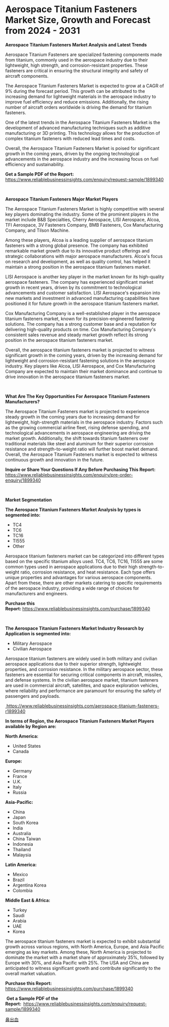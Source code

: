 <p><h1>Aerospace Titanium Fasteners Market Size, Growth and Forecast from 2024 - 2031</h1></p><p><strong>Aerospace Titanium Fasteners Market Analysis and Latest Trends</strong></p>
<p><p>Aerospace Titanium Fasteners are specialized fastening components made from titanium, commonly used in the aerospace industry due to their lightweight, high strength, and corrosion-resistant properties. These fasteners are critical in ensuring the structural integrity and safety of aircraft components.</p><p>The Aerospace Titanium Fasteners Market is expected to grow at a CAGR of 9% during the forecast period. This growth can be attributed to the increasing demand for lightweight materials in the aerospace industry to improve fuel efficiency and reduce emissions. Additionally, the rising number of aircraft orders worldwide is driving the demand for titanium fasteners.</p><p>One of the latest trends in the Aerospace Titanium Fasteners Market is the development of advanced manufacturing techniques such as additive manufacturing or 3D printing. This technology allows for the production of complex titanium fasteners with reduced lead times and costs.</p><p>Overall, the Aerospace Titanium Fasteners Market is poised for significant growth in the coming years, driven by the ongoing technological advancements in the aerospace industry and the increasing focus on fuel efficiency and sustainability.</p></p>
<p><strong>Get a Sample PDF of the Report:&nbsp;</strong> <a href="https://www.reliablebusinessinsights.com/enquiry/request-sample/1899340">https://www.reliablebusinessinsights.com/enquiry/request-sample/1899340</a></p>
<p>&nbsp;</p>
<p><strong>Aerospace Titanium Fasteners Major Market Players</strong></p>
<p><p>The Aerospace Titanium Fasteners Market is highly competitive with several key players dominating the industry. Some of the prominent players in the market include B&B Specialties, Cherry Aerospace, LISI Aerospace, Alcoa, TFI Aerospace, 3V Fasteners Company, BMB Fasteners, Cox Manufacturing Company, and Tilson Machine.</p><p>Among these players, Alcoa is a leading supplier of aerospace titanium fasteners with a strong global presence. The company has exhibited remarkable market growth due to its innovative product offerings and strategic collaborations with major aerospace manufacturers. Alcoa's focus on research and development, as well as quality control, has helped it maintain a strong position in the aerospace titanium fasteners market.</p><p>LISI Aerospace is another key player in the market known for its high-quality aerospace fasteners. The company has experienced significant market growth in recent years, driven by its commitment to technological advancements and customer satisfaction. LISI Aerospace's expansion into new markets and investment in advanced manufacturing capabilities have positioned it for future growth in the aerospace titanium fasteners market.</p><p>Cox Manufacturing Company is a well-established player in the aerospace titanium fasteners market, known for its precision-engineered fastening solutions. The company has a strong customer base and a reputation for delivering high-quality products on time. Cox Manufacturing Company's consistent sales revenue and steady market growth reflect its strong position in the aerospace titanium fasteners market.</p><p>Overall, the aerospace titanium fasteners market is projected to witness significant growth in the coming years, driven by the increasing demand for lightweight and corrosion-resistant fastening solutions in the aerospace industry. Key players like Alcoa, LISI Aerospace, and Cox Manufacturing Company are expected to maintain their market dominance and continue to drive innovation in the aerospace titanium fasteners market.</p></p>
<p>&nbsp;</p>
<p><strong>What Are The Key Opportunities For Aerospace Titanium Fasteners Manufacturers?</strong></p>
<p><p>The Aerospace Titanium Fasteners market is projected to experience steady growth in the coming years due to increasing demand for lightweight, high-strength materials in the aerospace industry. Factors such as the growing commercial airline fleet, rising defense spending, and technological advancements in aerospace engineering are driving the market growth. Additionally, the shift towards titanium fasteners over traditional materials like steel and aluminum for their superior corrosion resistance and strength-to-weight ratio will further boost market demand. Overall, the Aerospace Titanium Fasteners market is expected to witness continuous growth and innovation in the future.</p></p>
<p><strong>Inquire or Share Your Questions If Any Before Purchasing This Report:</strong> <a href="https://www.reliablebusinessinsights.com/enquiry/pre-order-enquiry/1899340">https://www.reliablebusinessinsights.com/enquiry/pre-order-enquiry/1899340</a></p>
<p>&nbsp;</p>
<p><strong>Market Segmentation</strong></p>
<p><strong>The Aerospace Titanium Fasteners Market Analysis by types is segmented into:</strong></p>
<p><ul><li>TC4</li><li>TC6</li><li>TC16</li><li>TI555</li><li>Other</li></ul></p>
<p><p>Aerospace titanium fasteners market can be categorized into different types based on the specific titanium alloys used. TC4, TC6, TC16, TI555 are some common types used in aerospace applications due to their high strength-to-weight ratio, corrosion resistance, and heat resistance. Each type offers unique properties and advantages for various aerospace components. Apart from these, there are other markets catering to specific requirements of the aerospace industry, providing a wide range of choices for manufacturers and engineers.</p></p>
<p><strong>Purchase this Report:&nbsp;</strong><a href="https://www.reliablebusinessinsights.com/purchase/1899340">https://www.reliablebusinessinsights.com/purchase/1899340</a></p>
<p>&nbsp;</p>
<p><strong>The Aerospace Titanium Fasteners Market Industry Research by Application is segmented into:</strong></p>
<p><ul><li>Military Aerospace</li><li>Civilian Aerospace</li></ul></p>
<p><p>Aerospace titanium fasteners are widely used in both military and civilian aerospace applications due to their superior strength, lightweight properties, and corrosion resistance. In the military aerospace sector, these fasteners are essential for securing critical components in aircraft, missiles, and defense systems. In the civilian aerospace market, titanium fasteners are used in commercial aircraft, satellites, and space exploration vehicles, where reliability and performance are paramount for ensuring the safety of passengers and payloads.</p></p>
<p><a href="https://www.reliablebusinessinsights.com/aerospace-titanium-fasteners-r1899340">&nbsp;https://www.reliablebusinessinsights.com/aerospace-titanium-fasteners-r1899340</a></p>
<p><strong>In terms of Region, the Aerospace Titanium Fasteners Market Players available by Region are:</strong></p>
<p>
    <p> <strong> North America: </strong>
        <ul>
            <li>United States</li>
            <li>Canada</li>
        </ul>
        </p> 
    <p> <strong> Europe: </strong>
        <ul>
            <li>Germany</li>
            <li>France</li>
            <li>U.K.</li>
            <li>Italy</li>
            <li>Russia</li>
        </ul>
        </p> 
    <p> <strong> Asia-Pacific: </strong>
        <ul>
            <li>China</li>
            <li>Japan</li>
            <li>South Korea</li>
            <li>India</li>
            <li>Australia</li>
            <li>China Taiwan</li>
            <li>Indonesia</li>
            <li>Thailand</li>
            <li>Malaysia</li>
        </ul>
        </p> 
    <p> <strong> Latin America: </strong>
        <ul>
            <li>Mexico</li>
            <li>Brazil</li>
            <li>Argentina Korea</li>
            <li>Colombia</li>
        </ul>
        </p> 
    <p> <strong> Middle East & Africa: </strong>
        <ul>
            <li>Turkey</li>
            <li>Saudi</li>
            <li>Arabia</li>
            <li>UAE</li>
            <li>Korea</li>
        </ul>
    </p>
    </p>
<p><p>The aerospace titanium fasteners market is expected to exhibit substantial growth across various regions, with North America, Europe, and Asia Pacific emerging as key markets. Among these, North America is projected to dominate the market with a market share of approximately 35%, followed by Europe with 30%, and Asia Pacific with 25%. The USA and China are anticipated to witness significant growth and contribute significantly to the overall market valuation.</p></p>
<p><strong>Purchase this Report: </strong><a href="https://www.reliablebusinessinsights.com/purchase/1899340">https://www.reliablebusinessinsights.com/purchase/1899340</a></p>
<p>&nbsp;<strong>Get a Sample PDF of the Report:&nbsp;&nbsp;</strong><a href="https://www.reliablebusinessinsights.com/enquiry/request-sample/1899340">https://www.reliablebusinessinsights.com/enquiry/request-sample/1899340</a></p>
<p><strong></strong></p>
<p><p><a href="https://github.com/pepo3k/Market-Research-Report-List-3/blob/main/889837437274.md">鼻出血</a></p></p>